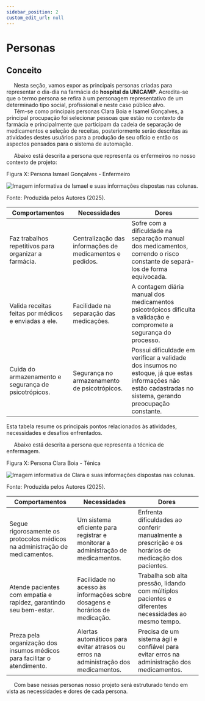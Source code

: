 ```yaml
---
sidebar_position: 2
custom_edit_url: null
---
```


# Personas

## Conceito

&nbsp;&nbsp;&nbsp;&nbsp;&nbsp;Nesta seção, vamos expor as principais personas criadas para representar o dia-dia na farmácia do **hospital da UNICAMP**. Acredita-se que o termo persona se refira à um personagem representativo de um determinado tipo social, profissional e neste caso público alvo.
<br/>
&nbsp;&nbsp;&nbsp;&nbsp;&nbsp;Têm-se como principais personas Clara Boia e Isamel Gonçalves, a principal procupação foi selecionar pessoas que estão no contexto de farmácia e principalmente que participam da cadeia de separação de medicamentos e seleção de receitas, posteriormente serão descritas as atividades destes usuários para a produção de seu ofício e então os aspectos pensados para o sistema de automação.

&nbsp;&nbsp;&nbsp;&nbsp;&nbsp;Abaixo está descrita a persona que representa os enfermeiros no nosso contexto de projeto:

<p style={{textAlign: 'center'}}>Figura X: Persona Ismael Gonçalves - Enfermeiro</p>
<div style={{margin: 25}}>
    <div style={{textAlign: 'center'}}>
        <img src={require("../../../../media/personas/ismaelgoncalves_persona.png").default} style={{width: 800}} alt="Imagem informativa de Ismael e suas informações dispostas nas colunas." />
        <br />
    </div>
</div>
<p style={{textAlign: 'center'}}>Fonte: Produzida pelos Autores (2025). </p>

| **Comportamentos**                                                     | **Necessidades**                                            | **Dores**                                                                                                                                                             |
|------------------------------------------------------------------------|-------------------------------------------------------------|-----------------------------------------------------------------------------------------------------------------------------------------------------------------------|
| Faz trabalhos repetitivos para organizar a farmácia.                   | Centralização das informações de medicamentos e pedidos.    | Sofre com a dificuldade na separação manual dos medicamentos, correndo o risco constante de separá-los de forma equivocada.                                             |
| Valida receitas feitas por médicos e enviadas a ele.                   | Facilidade na separação das medicações.                     | A contagem diária manual dos medicamentos psicotrópicos dificulta a validação e compromete a segurança do processo.                                                      |
| Cuida do armazenamento e segurança de psicotrópicos.                   | Segurança no armazenamento de psicotrópicos.                | Possui dificuldade em verificar a validade dos insumos no estoque, já que estas informações não estão cadastradas no sistema, gerando preocupação constante.         |

Esta tabela resume os principais pontos relacionados às atividades, necessidades e desafios enfrentados.

&nbsp;&nbsp;&nbsp;&nbsp;&nbsp;Abaixo está descrita a persona que representa a técnica de enfermagem. 

<p style={{textAlign: 'center'}}>Figura X: Persona Clara Boia - Ténica</p>
<div style={{margin: 25}}>
    <div style={{textAlign: 'center'}}>
        <img src={require("../../../../media/personas/claraboia_persona.png").default} style={{width: 800}} alt="Imagem informativa de Clara e suas informações dispostas nas colunas." />
        <br />
    </div>
</div>
<p style={{textAlign: 'center'}}>Fonte: Produzida pelos Autores (2025). </p>

| **Comportamentos**                                                                                           | **Necessidades**                                                                                         | **Dores**                                                                                                                           |
|--------------------------------------------------------------------------------------------------------------|----------------------------------------------------------------------------------------------------------|-------------------------------------------------------------------------------------------------------------------------------------|
| Segue rigorosamente os protocolos médicos na administração de medicamentos.                                  | Um sistema eficiente para registrar e monitorar a administração de medicamentos.                         | Enfrenta dificuldades ao conferir manualmente a prescrição e os horários de medicação dos pacientes.                               |
| Atende pacientes com empatia e rapidez, garantindo seu bem-estar.                                            | Facilidade no acesso às informações sobre dosagens e horários de medicação.                              | Trabalha sob alta pressão, lidando com múltiplos pacientes e diferentes necessidades ao mesmo tempo.                              |
| Preza pela organização dos insumos médicos para facilitar o atendimento.                                     | Alertas automáticos para evitar atrasos ou erros na administração dos medicamentos.                      | Precisa de um sistema ágil e confiável para evitar erros na administração dos medicamentos.                                       |

&nbsp;&nbsp;&nbsp;&nbsp;&nbsp;Com base nessas personas nosso projeto será estruturado tendo em vista as necessidades e dores de cada persona.